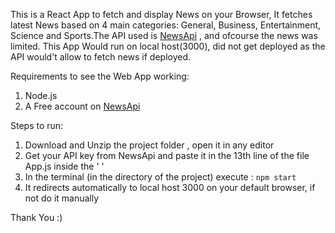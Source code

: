 
This is a React App to fetch and display News on your Browser, It fetches latest News based on 4 main categories: General, Business, Entertainment, Science and Sports.The API used is [NewsApi](https://newsapi.org/) , and ofcourse the news was limited. This App Would run on local host(3000), did not get deployed as the API would't allow to fetch news if deployed.


Requirements to see the Web App working:
1. Node.js 
2. A Free account on [NewsApi](https://newsapi.org/)

Steps to run:
 
1. Download and Unzip the project folder , open it in any editor
2. Get your API key from NewsApi and paste it in the 13th line of the file App.js inside the ' ' 
3. In the terminal (in the directory of the project) execute : `npm start`
4. It redirects automatically to local host 3000 on your default browser, if not do it manually

Thank You :)

